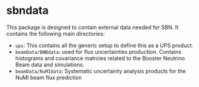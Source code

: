 # sbndata

This package is designed to contain external data needed for SBN.
It contains the following main directories:

- `ups`: This contains all the generic setup to define this as a UPS product.
- `beamData/BNBdata`: used for flux uncertainties production. Contains histograms and covariance matrcies related to the Booster Neutrino Beam data and simulations.
- `beamData/NuMIdata`: Systematic uncertainty analysis products for the NuMI beam flux prediction

